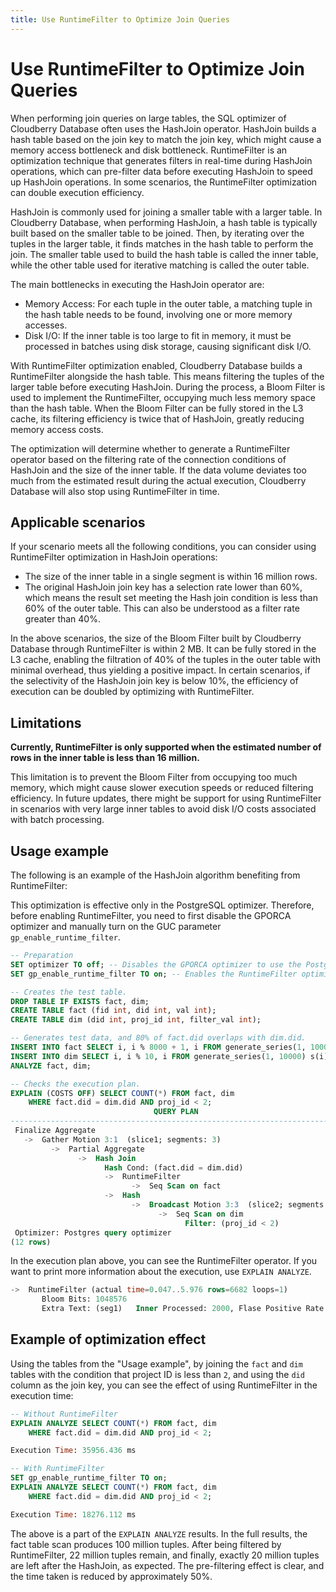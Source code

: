 ```yaml
---
title: Use RuntimeFilter to Optimize Join Queries
---
```


# Use RuntimeFilter to Optimize Join Queries

When performing join queries on large tables, the SQL optimizer of Cloudberry Database often uses the HashJoin operator. HashJoin builds a hash table based on the join key to match the join key, which might cause a memory access bottleneck and disk bottleneck. RuntimeFilter is an optimization technique that generates filters in real-time during HashJoin operations, which can pre-filter data before executing HashJoin to speed up HashJoin operations. In some scenarios, the RuntimeFilter optimization can double execution efficiency.

HashJoin is commonly used for joining a smaller table with a larger table. In Cloudberry Database, when performing HashJoin, a hash table is typically built based on the smaller table to be joined. Then, by iterating over the tuples in the larger table, it finds matches in the hash table to perform the join. The smaller table used to build the hash table is called the inner table, while the other table used for iterative matching is called the outer table.

The main bottlenecks in executing the HashJoin operator are:

- Memory Access: For each tuple in the outer table, a matching tuple in the hash table needs to be found, involving one or more memory accesses.
- Disk I/O: If the inner table is too large to fit in memory, it must be processed in batches using disk storage, causing significant disk I/O.

With RuntimeFilter optimization enabled, Cloudberry Database builds a RuntimeFilter alongside the hash table. This means filtering the tuples of the larger table before executing HashJoin. During the process, a Bloom Filter is used to implement the RuntimeFilter, occupying much less memory space than the hash table. When the Bloom Filter can be fully stored in the L3 cache, its filtering efficiency is twice that of HashJoin, greatly reducing memory access costs.

The optimization will determine whether to generate a RuntimeFilter operator based on the filtering rate of the connection conditions of HashJoin and the size of the inner table. If the data volume deviates too much from the estimated result during the actual execution, Cloudberry Database will also stop using RuntimeFilter in time.

## Applicable scenarios

If your scenario meets all the following conditions, you can consider using RuntimeFilter optimization in HashJoin operations:

- The size of the inner table in a single segment is within 16 million rows.
- The original HashJoin join key has a selection rate lower than 60%, which means the result set meeting the Hash join condition is less than 60% of the outer table. This can also be understood as a filter rate greater than 40%.

In the above scenarios, the size of the Bloom Filter built by Cloudberry Database through RuntimeFilter is within 2 MB. It can be fully stored in the L3 cache, enabling the filtration of 40% of the tuples in the outer table with minimal overhead, thus yielding a positive impact. In certain scenarios, if the selectivity of the HashJoin join key is below 10%, the efficiency of execution can be doubled by optimizing with RuntimeFilter.

## Limitations

**Currently, RuntimeFilter is only supported when the estimated number of rows in the inner table is less than 16 million.**

This limitation is to prevent the Bloom Filter from occupying too much memory, which might cause slower execution speeds or reduced filtering efficiency. In future updates, there might be support for using RuntimeFilter in scenarios with very large inner tables to avoid disk I/O costs associated with batch processing.

## Usage example

The following is an example of the HashJoin algorithm benefiting from RuntimeFilter:

This optimization is effective only in the PostgreSQL optimizer. Therefore, before enabling RuntimeFilter, you need to first disable the GPORCA optimizer and manually turn on the GUC parameter `gp_enable_runtime_filter`.

```sql
-- Preparation
SET optimizer TO off; -- Disables the GPORCA optimizer to use the PostgreSQL optimizer.
SET gp_enable_runtime_filter TO on; -- Enables the RuntimeFilter optimization.

-- Creates the test table.
DROP TABLE IF EXISTS fact, dim;
CREATE TABLE fact (fid int, did int, val int);
CREATE TABLE dim (did int, proj_id int, filter_val int);

-- Generates test data, and 80% of fact.did overlaps with dim.did.
INSERT INTO fact SELECT i, i % 8000 + 1, i FROM generate_series(1, 100000) s(i);
INSERT INTO dim SELECT i, i % 10, i FROM generate_series(1, 10000) s(i);
ANALYZE fact, dim;

-- Checks the execution plan.
EXPLAIN (COSTS OFF) SELECT COUNT(*) FROM fact, dim
    WHERE fact.did = dim.did AND proj_id < 2;
                                QUERY PLAN
---------------------------------------------------------------------------
 Finalize Aggregate
   ->  Gather Motion 3:1  (slice1; segments: 3)
         ->  Partial Aggregate
               ->  Hash Join
                     Hash Cond: (fact.did = dim.did)
                     ->  RuntimeFilter
                           ->  Seq Scan on fact
                     ->  Hash
                           ->  Broadcast Motion 3:3  (slice2; segments: 3)
                                 ->  Seq Scan on dim
                                       Filter: (proj_id < 2)
 Optimizer: Postgres query optimizer
(12 rows)
```

In the execution plan above, you can see the RuntimeFilter operator. If you want to print more information about the execution, use `EXPLAIN ANALYZE`.

```sql
->  RuntimeFilter (actual time=0.047..5.976 rows=6682 loops=1)
       Bloom Bits: 1048576
       Extra Text: (seg1)   Inner Processed: 2000, Flase Positive Rate: 0.000000
```

## Example of optimization effect

Using the tables from the "Usage example", by joining the `fact` and `dim` tables with the condition that project ID is less than `2`, and using the `did` column as the join key, you can see the effect of using RuntimeFilter in the execution time:

```sql
-- Without RuntimeFilter
EXPLAIN ANALYZE SELECT COUNT(*) FROM fact, dim
    WHERE fact.did = dim.did AND proj_id < 2;

Execution Time: 35956.436 ms

-- With RuntimeFilter
SET gp_enable_runtime_filter TO on;
EXPLAIN ANALYZE SELECT COUNT(*) FROM fact, dim
    WHERE fact.did = dim.did AND proj_id < 2;

Execution Time: 18276.112 ms
```

The above is a part of the `EXPLAIN ANALYZE` results. In the full results, the fact table scan produces 100 million tuples. After being filtered by RuntimeFilter, 22 million tuples remain, and finally, exactly 20 million tuples are left after the HashJoin, as expected. The pre-filtering effect is clear, and the time taken is reduced by approximately 50%.
